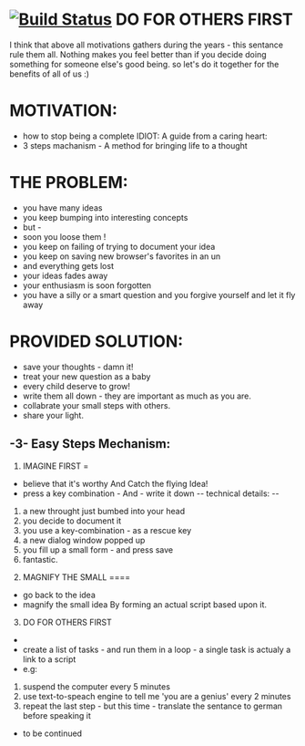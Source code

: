 [![Build Status](https://travis-ci.org/brownman/do_for_others_first.png?branch=develop)](https://travis-ci.org/brownman/do_for_others_first)
DO FOR OTHERS FIRST
==
I think that above all motivations gathers during the years - this sentance rule them all.
Nothing makes you feel better than if you decide doing something for someone else's good being.
so let's do it together for the benefits of all of us :)


MOTIVATION:
=
- how to stop being a complete IDIOT: A guide from a caring heart:
- 3 steps machanism - A method for bringing life to a thought


THE PROBLEM:
= 
- you have many ideas
- you keep bumping into interesting concepts
- but -
- soon you loose them !
- you keep on failing of trying to document your idea
- you keep on saving new browser's favorites in an un
- and everything gets lost
- your ideas fades away
- your enthusiasm is soon forgotten
- you have a silly or a smart question and you forgive yourself and let it fly away

PROVIDED SOLUTION:
=
- save your thoughts - damn it!
- treat your new question as a baby
- every child deserve to grow!
- write them all down - they are important as much as you are.
- collabrate your small steps with others.
- share your light.




-3- Easy Steps Mechanism:
---

1) IMAGINE FIRST
=
- believe that it's worthy And Catch the flying Idea!
- press a key combination - And - write it down
--
technical details:
--
1. a new throught just bumbed into your head
2. you decide to document it
3. you use a key-combination - as a rescue key
4. a new dialog window popped up
5. you fill up a small form - and press save
6. fantastic.

2) MAGNIFY THE SMALL
====
- go back to the idea 
- magnify the small idea By forming an actual script based upon it.

3) DO FOR OTHERS FIRST 
-
- create a list of tasks - and run them in a loop - a single task is actualy a link to a script 
- e.g: 
1. suspend the computer every 5 minutes
2. use text-to-speach engine to tell me 'you are a genius' every 2 minutes
3. repeat the last step - but this time - translate the sentance to german before speaking it


- to be continued
